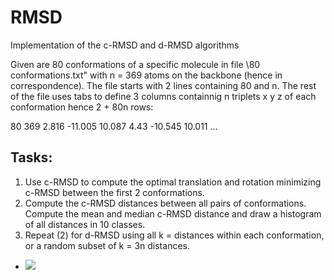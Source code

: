# RMSD
Implementation of the c-RMSD and d-RMSD algorithms

Given are 80 conformations of a specific molecule in file \80 conformations.txt" with n = 369 atoms on the backbone (hence in correspondence). The file starts with 2 lines containing 80 and n. The rest of the file uses tabs to define 3 columns containnig n triplets x y z of each conformation hence 2 + 80n rows:
  
80
369
2.816 -11.005 10.087
4.43  -10.545 10.011
...
   
## Tasks:  
1. Use c-RMSD to compute the optimal translation and rotation minimizing c-RMSD between the first 2 conformations.  
2. Compute the c-RMSD distances between all pairs of conformations. Compute the mean and median c-RMSD distance and draw a histogram of all distances in 10 classes.  
3. Repeat (2) for d-RMSD using all k = distances within each conformation, or a random subset of k = 3n distances.  

- <img src="https://latex.codecogs.com/gif.latex? {N\choose k} " />
